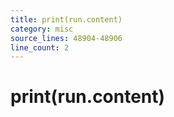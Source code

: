 ```yaml
---
title: print(run.content)
category: misc
source_lines: 48904-48906
line_count: 2
---
```


# print(run.content)

